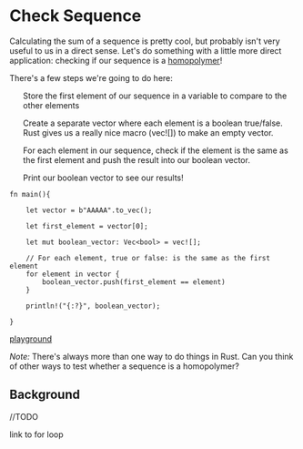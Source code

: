 # Check Sequence

Calculating the sum of a sequence is pretty cool, but probably isn't very useful to us in a direct sense. Let's do something with a little more direct application: checking if our sequence is a [homopolymer](https://www.merriam-webster.com/dictionary/homopolymer)!

There's a few steps we're going to do here:

<ul> Store the first element of our sequence in a variable to compare to the other elements </ul>
<ul> Create a separate vector where each element is a boolean true/false. Rust gives us a really nice macro (vec![]) to make an empty vector. </ul>
<ul> For each element in our sequence, check if the element is the same as the first element and push the result into our boolean vector. </ul>
<ul> Print our boolean vector to see our results! </ul>

```
fn main(){

    let vector = b"AAAAA".to_vec();
    
    let first_element = vector[0];
        
    let mut boolean_vector: Vec<bool> = vec![];

    // For each element, true or false: is the same as the first element    
    for element in vector {
        boolean_vector.push(first_element == element)
    }

    println!("{:?}", boolean_vector);

}
```

[playground](https://play.rust-lang.org/?version=stable&mode=debug&edition=2018&gist=1bf1cb00cdfce69f3765253711c55c55)

*Note:* There's always more than one way to do things in Rust. Can you think of other ways to test whether a sequence is a homopolymer?

## Background

//TODO 

link to for loop
